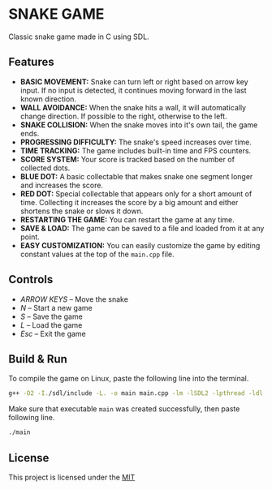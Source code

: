 # SNAKE GAME

Classic snake game made in C using SDL.

## Features

- **BASIC MOVEMENT:** Snake can turn left or right based on arrow key input. If no input is detected, it continues moving forward in the last known direction.
- **WALL AVOIDANCE:** When the snake hits a wall, it will automatically change direction. If possible to the right, otherwise to the left.
- **SNAKE COLLISION:** When the snake moves into it's own tail, the game ends.
- **PROGRESSING DIFFICULTY:** The snake's speed increases over time.
- **TIME TRACKING:** The game includes built-in time and FPS counters.
- **SCORE SYSTEM:** Your score is tracked based on the number of collected dots.
- **BLUE DOT:** A basic collectable that makes snake one segment longer and increases the score.
- **RED DOT:** Special collectable that appears only for a short amount of time. Collecting it increases the score by a big amount and either shortens the snake or slows it down.
- **RESTARTING THE GAME:** You can restart the game at any time.
- **SAVE & LOAD:** The game can be saved to a file and loaded from it at any point.
- **EASY CUSTOMIZATION:** You can easily customize the game by editing constant values at the top of the `main.cpp` file. 

## Controls

- *ARROW KEYS* – Move the snake
- *N* – Start a new game
- *S* – Save the game
- *L* – Load the game
- *Esc* – Exit the game

## Build & Run

To compile the game on Linux, paste the following line into the terminal.

```bash
g++ -O2 -I./sdl/include -L. -o main main.cpp -lm -lSDL2 -lpthread -ldl -lrt
```

Make sure that executable `main` was created successfully, then paste following line.

```bash
./main
```

## License

This project is licensed under the [MIT](./LICENSE)
